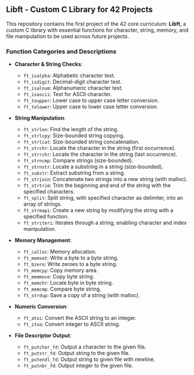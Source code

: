 ## Libft - Custom C Library for 42 Projects

This repository contains the first project of the 42 core curriculum: **Libft**, a custom C library with essential functions for character, string, memory, and file manipulation to be used across future projects.

### Function Categories and Descriptions

- **Character & String Checks**:
  - `ft_isalpha`: Alphabetic character test.
  - `ft_isdigit`: Decimal-digit character test.
  - `ft_isalnum`: Alphanumeric character test.
  - `ft_isascii`: Test for ASCII character.
  - `ft_toupper`: Lower case to upper case letter conversion.
  - `ft_tolower`: Upper case to lower case letter conversion.

- **String Manipulation**:
  - `ft_strlen`: Find the length of the string.
  - `ft_strlcpy`: Size-bounded string copying.
  - `ft_strlcat`: Size-bounded string concatenation.
  - `ft_strchr`: Locate the character in the string (first occurrence).
  - `ft_strrchr`: Locate the character in the string (last occurrence).
  - `ft_strncmp`: Compare strings (size-bounded).
  - `ft_strnstr`: Locate a substring in a string (size-bounded).
  - `ft_substr`: Extract substring from a string.
  - `ft_strjoin`: Concatenate two strings into a new string (with malloc).
  - `ft_strtrim`: Trim the beginning and end of the string with the specified characters.
  - `ft_split`: Split string, with specified character as delimiter, into an array of strings.
  - `ft_strmapi`: Create a new string by modifying the string with a specified function.
  - `ft_striteri`: Iterates through a string, enabling character and index manipulation.

- **Memory Management**:
  - `ft_calloc`: Memory allocation.
  - `ft_memset`: Write a byte to a byte string.
  - `ft_bzero`: Write zeroes to a byte string.
  - `ft_memcpy`: Copy memory area.
  - `ft_memmove`: Copy byte string.
  - `ft_memchr`: Locate byte in byte string.
  - `ft_memcmp`: Compare byte string.
  - `ft_strdup`: Save a copy of a string (with malloc).

- **Numeric Conversion**:
  - `ft_atoi`: Convert the ASCII string to an integer.
  - `ft_itoa`: Convert integer to ASCII string.

- **File Descriptor Output**:
  - `ft_putchar_fd`: Output a character to the given file.
  - `ft_putstr_fd`: Output string to the given file.
  - `ft_putendl_fd`: Output string to given file with newline.
  - `ft_putnbr_fd`: Output integer to the given file.
